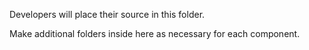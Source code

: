 Developers will place their source in this folder.

Make additional folders inside here as necessary for each component.
